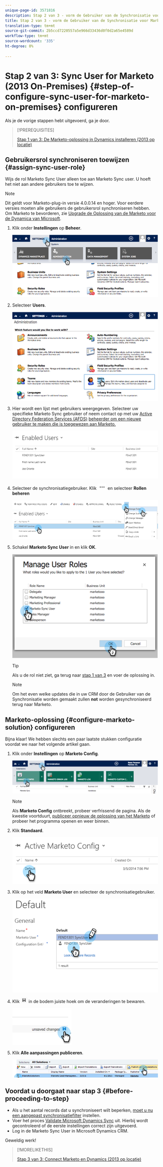```yaml
---
unique-page-id: 3571816
description: Stap 2 van 3 - vorm de Gebruiker van de Synchronisatie voor Marketo (2013 op-Woonplaatsen) - Marketo Docs - de Documentatie van het Product
title: Stap 2 van 3 - vorm de Gebruiker van de Synchronisatie voor Marketo (2013 op-gebouw)
translation-type: tm+mt
source-git-commit: 2b5ccd7220557a5e966d33436d0f0d2a65e4589d
workflow-type: tm+mt
source-wordcount: '335'
ht-degree: 0%

---
```



# Stap 2 van 3: Sync User for Marketo (2013 On-Premises) {#step-of-configure-sync-user-for-marketo-on-premises} configureren

Als je de vorige stappen hebt uitgevoerd, ga je door.

>[!PREREQUISITES]
>
>[Stap 1 van 3: De Marketo-oplossing in Dynamics installeren (2013 op locatie)](/help/marketo/product-docs/crm-sync/microsoft-dynamics-sync/sync-setup/microsoft-dynamics-2013-on-premises/step-1-of-3-install.md)

## Gebruikersrol synchroniseren toewijzen {#assign-sync-user-role}

Wijs de rol Marketo Sync User alleen toe aan Marketo Sync user. U hoeft het niet aan andere gebruikers toe te wijzen.

>[!NOTE]
>
>Dit geldt voor Marketo-plug-in versie 4.0.0.14 en hoger. Voor eerdere versies moeten alle gebruikers de gebruikersrol synchroniseren hebben. Om Marketo te bevorderen, zie [Upgrade de Oplossing van de Marketo voor de Dynamica van Microsoft](/help/marketo/product-docs/crm-sync/microsoft-dynamics-sync/sync-setup/upgrade-the-marketo-solution-for-microsoft-dynamics.md).

1. Klik onder **Instellingen** op **Beheer**.

   ![](assets/image2014-12-11-11-3a13-3a19.png)

1. Selecteer **Users**.

   ![](assets/image2014-12-11-11-3a13-3a29.png)

1. Hier wordt een lijst met gebruikers weergegeven. Selecteer uw specifieke Marketo Sync gebruiker of neem contact op met uw [Active Directory Federation Services (AFDS)](https://msdn.microsoft.com/en-us/library/bb897402.aspx) [beheerder om een nieuwe gebruiker te maken die is toegewezen aan Marketo.](http://blogs.technet.com/b/askpfeplat/archive/2014/04/21/introduction-to-active-directory-federation-services-ad-fs-alternateloginid-feature.aspx)

   ![](assets/image2015-3-26-10-3a39-3a35.png)

1. Selecteer de synchronisatiegebruiker. Klik ![](assets/image2015-3-26-11-3a16-3a22.png) en selecteer **Rollen beheren**

   ![](assets/image2015-3-26-11-3a18-3a6.png)

1. Schakel **Marketo Sync User** in en klik **OK**.

   ![](assets/image2014-12-11-11-3a14-3a52.png)

   >[!TIP]
   >
   >Als u de rol niet ziet, ga terug naar [stap 1 van 3](/help/marketo/product-docs/crm-sync/microsoft-dynamics-sync/sync-setup/microsoft-dynamics-2013-on-premises/step-1-of-3-install.md) en voer de oplossing in.

   >[!NOTE]
   >
   >Om het even welke updates die in uw CRM door de Gebruiker van de Synchronisatie worden gemaakt zullen **not** worden gesynchroniseerd terug naar Marketo.

## Marketo-oplossing {#configure-marketo-solution} configureren

Bijna klaar! We hebben slechts een paar laatste stukken configuratie voordat we naar het volgende artikel gaan.

1. Klik onder **Instellingen** op **Marketo Config**.

   ![](assets/image2014-12-11-11-3a15-3a1.png)

   >[!NOTE]
   >
   >Als **Marketo Config** ontbreekt, probeer verfrissend de pagina. Als de kwestie voortduurt, [publiceer opnieuw de oplossing van het Marketo](/help/marketo/product-docs/crm-sync/microsoft-dynamics-sync/sync-setup/microsoft-dynamics-2013-on-premises/step-1-of-3-install.md) of probeer het programma openen en weer binnen.

1. Klik **Standaard**.

   ![](assets/image2015-3-26-11-3a30-3a20.png)

1. Klik op het veld **Marketo User** en selecteer de synchronisatiegebruiker.

   ![](assets/image2015-3-26-11-3a29-3a13.png)

1. Klik ![](assets/image2015-3-13-15-3a10-3a11.png) in de bodem juiste hoek om de veranderingen te bewaren.

   ![](assets/image2014-12-11-11-3a15-3a32.png)

1. Klik **Alle aanpassingen publiceren**.

   ![](assets/publish-all-customizations1.png)

## Voordat u doorgaat naar stap 3 {#before-proceeding-to-step}

* Als u het aantal records dat u synchroniseert wilt beperken, [moet u nu een aangepast synchronisatiefilter](/help/marketo/product-docs/crm-sync/microsoft-dynamics-sync/create-a-custom-dynamics-sync-filter.md) instellen.
* Voer het proces [Validate Microsoft Dynamics Sync](/help/marketo/product-docs/crm-sync/microsoft-dynamics-sync/sync-setup/validate-microsoft-dynamics-sync.md) uit. Hierbij wordt gecontroleerd of de eerste instellingen correct zijn uitgevoerd.
* Log in de Marketo Sync User in Microsoft Dynamics CRM.

Geweldig werk!

>[!MORELIKETHIS]
>
>[Stap 3 van 3: Connect Marketo en Dynamics (2013 op locatie)](/help/marketo/product-docs/crm-sync/microsoft-dynamics-sync/sync-setup/microsoft-dynamics-2013-on-premises/step-3-of-3-connect.md)
